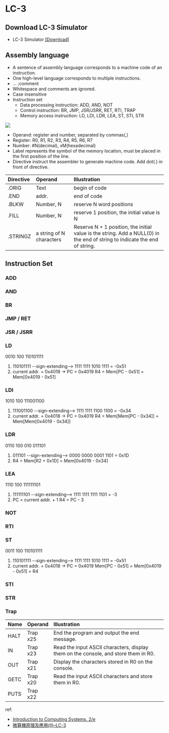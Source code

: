 # LC-3
## Download LC-3 Simulator
- LC-3 Simulator [[Download]](https://highered.mheducation.com/sites/0072467509/student_view0/lc-3_simulator.html)

## Assembly language
- A sentence of assembly language corresponds to a machine code of an instruction.
- One high-level language corresponds to multiple instructions.
- ... ;comment
- Whitespace and comments are ignored.
- Case insensitive
- Instruction set
  - Data processing instruction: ADD, AND, NOT
  - Control instruction: BR, JMP, JSR/JSRR, RET, RTI, TRAP
  - Memory access instruction: LD, LDI, LDR, LEA, ST, STI, STR

![](https://i.imgur.com/GkT5myg.png)

- Operand: register and number, separated by commas(,)
- Register: R0, R1, R2, R3, R4, R5, R6, R7
- Number: #N(decimal), xM(hexadecimal)
- Label represents the symbol of the memory location, must be placed in the first position of the line.
- Directive instruct the assembler to generate machine code. Add dot(.) in front of directive.


| Directive | Operand | Illustration |
| :-------- | :------ | :------------ |
| .ORIG     | Text    | begin of code |
| .END      | addr.   | end  of code |
| .BLKW     | Number, N | reserve N word positions |
| .FILL     | Number, N | reserve 1 position, the initial value is N |
| .STRINGZ  | a string of N characters | Reserve N + 1 position, the initial value is the string. Add a NULL(0) in the end of string to indicate the end of string. |

## Instruction Set
### ADD

### AND

### BR

### JMP / RET

### JSR / JSRR

### LD
0010 100 110101111
1) 110101111 --sign-extending--> 1111 1111 1010 1111 = -0x51
2) 
    current addr. = 0x4018 -> PC = 0x4019
    R4 = Mem[PC - 0x51] = Mem[0x4019 - 0x51]

### LDI
1010 100 111001100
1) 111001100 --sign-extending--> 1111 1111 1100 1100 = -0x34
2) 
    current addr. = 0x4018 -> PC = 0x4019
    R4 = Mem[Mem[PC - 0x34]] = Mem[Mem[0x4019 - 0x34]]

### LDR
0110 100 010 011101
1) 011101 --sign-extending--> 0000 0000 0001 1101 = 0x1D
2) 
    R4 = Mem[R2 + 0x1D] = Mem[0x4019 - 0x34]

### LEA
1110 100 111111101
1) 111111101 --sign-extending--> 1111 1111 1111 1101 = -3
2) 
    PC = current addr. + 1
    R4 = PC - 3

### NOT

### RTI

### ST
0011 100 110101111
1) 110101111 --sign-extending--> 1111 1111 1010 1111 = -0x51
2) 
    current addr. = 0x4018 -> PC = 0x4019
    Mem[PC - 0x51] = Mem[0x4019 - 0x51] = R4

### STI

### STR

### Trap
| Name | Operand  | Illustration |
| :--- | :------- | :------------ |
| HALT | Trap x25 | End the program and output the end message. |
| IN   | Trap x23 | Read the input ASCII characters, display them on the console, and store them in R0. |
| OUT  | Trap x21 | Display the characters stored in R0 on the console. |
| GETC | Trap x20 | Read the input ASCII characters and store them in R0. |
| PUTS | Trap x22 |  |

ref:
- [Introduction to Computing Systems, 2/e](https://icourse.club/uploads/files/96a2b94d4be48285f2605d843a1e6db37da9a944.pdf)
- [微算機原理及應用(II)–LC-3](https://univ.deltamoocx.net/courses/course-v1:AT+AT_003_1112+2023_02_01/course/)